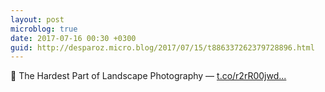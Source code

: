 ```yaml
---
layout: post
microblog: true
date: 2017-07-16 00:30 +0300
guid: http://desparoz.micro.blog/2017/07/15/t886337262379728896.html
---
```

🔗 The Hardest Part of Landscape Photography — [t.co/r2rR00jwd...](https://t.co/r2rR00jwdd)
